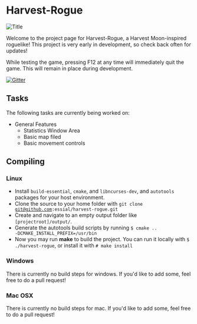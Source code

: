 # Harvest-Rogue

![Title](http://i.imgur.com/IfmnANS.png) 

Welcome to the project page for Harvest-Rogue, a Harvest Moon-inspired roguelike! This project is very early in development, so check back often for updates!

While testing the game, pressing F12 at any time will immediately quit the game. This will remain in place during development.

[![Gitter](https://badges.gitter.im/essial/harvest-rogue.svg)](https://gitter.im/essial/harvest-rogue?utm_source=badge&utm_medium=badge&utm_campaign=pr-badge)

## Tasks
The following tasks are currently being worked on:

* General Features
    - Statistics Window Area
    - Basic map filed
    - Basic movement controls


## Compiling
### Linux
* Install <code>build-essential</code>, <code>cmake</code>, and <code>libncurses-dev</code>, and <code>autotools</code> packages for your host environment.
* Clone the source to your home folder with <code>git clone git@github.com:essial/harvest-rogue.git</code>
* Create and navigate to an empty output folder like <code>[projectroot]/output/</code>.
* Generate the autotools build scripts by running <code>$ cmake .. -DCMAKE_INSTALL_PREFIX=/usr/bin</code>
* Now you may run **make** to build the project. You can run it locally with <code>$ ./harvest-rogue</code>, or install it with <code># make install</code>
### Windows
There is currently no build steps for windows. If you'd like to add some, feel free to do a pull request!
### Mac OSX
There is currently no build steps for mac. If you'd like to add some, feel free to do a pull request!